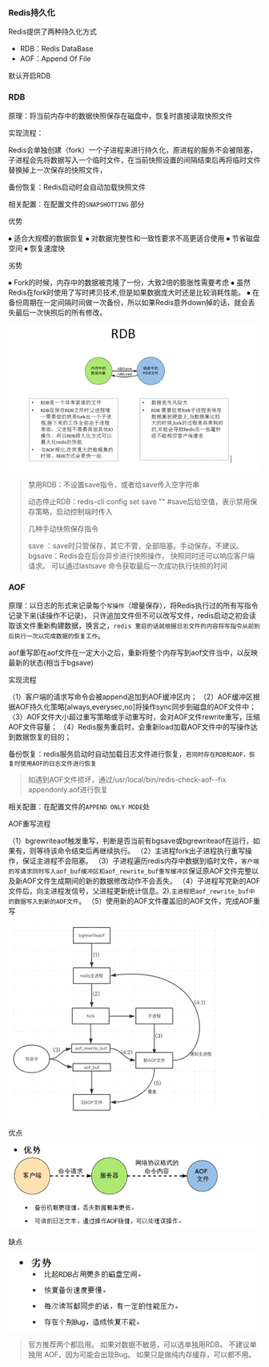 ### Redis持久化

Redis提供了两种持久化方式

- RDB：Redis DataBase
- AOF：Append Of File

默认开启RDB



### RDB

原理：将当前内存中的数据快照保存在磁盘中，恢复时直接读取快照文件



实现流程：

Redis会单独创建（fork）一个子进程来进行持久化，原进程的服务不会被阻塞，子进程会先将数据写入一个临时文件，在当前快照设置的间隔结束后再将临时文件替换掉上一次保存的快照文件，



备份恢复：Redis启动时会自动加载快照文件



相关配置：在配置文件的`SNAPSHOTTING` 部分



优势

⦁	适合大规模的数据恢复
⦁	对数据完整性和一致性要求不高更适合使用
⦁	节省磁盘空间
⦁	恢复速度快



劣势

⦁	Fork的时候，内存中的数据被克隆了一份，大致2倍的膨胀性需要考虑
⦁	虽然Redis在fork时使用了写时拷贝技术,但是如果数据庞大时还是比较消耗性能。
⦁	在备份周期在一定间隔时间做一次备份，所以如果Redis意外down掉的话，就会丢失最后一次快照后的所有修改。

![image-20211023135349179](image/image-20211023135349179.png)



> 禁用RDB：不设置save指令，或者给save传入空字符串
>
> 动态停止RDB：redis-cli config set save "" #save后给空值，表示禁用保存策略，启动控制端时传入
>
> 几种手动快照保存指令
>
> save ：save时只管保存，其它不管，全部阻塞。手动保存。不建议。
> bgsave：Redis会在后台异步进行快照操作， 快照同时还可以响应客户端请求。
> 可以通过lastsave 命令获取最后一次成功执行快照的时间



### AOF

原理：以日志的形式来记录每个`写操作`（增量保存），将Redis执行过的所有写指令记录下来(读操作不记录)， 只许追加文件但不可以改写文件，redis启动之初会读取该文件重新构建数据，换言之，`redis 重启的话就根据日志文件的内容将写指令从前到后执行一次以完成数据的恢复工作`。

aof重写即在aof文件在一定大小之后，重新将整个内存写到aof文件当中，以反映最新的状态(相当于bgsave)



实现流程

（1）客户端的请求写命令会被append追加到AOF缓冲区内；
（2）AOF缓冲区根据AOF持久化策略[always,everysec,no]将操作sync同步到磁盘的AOF文件中；
（3）AOF文件大小超过重写策略或手动重写时，会对AOF文件rewrite重写，压缩AOF文件容量；
（4）Redis服务重启时，会重新load加载AOF文件中的写操作达到数据恢复的目的；



备份恢复：redis服务启动时自动加载日志文件进行恢复，`若同时存在RDB和AOF，恢复时使用AOF的日志文件进行恢复`

> 如遇到AOF文件损坏，通过/usr/local/bin/redis-check-aof--fix appendonly.aof进行恢复



相关配置：在配置文件的`APPEND ONLY MODE`处



AOF重写流程

（1）bgrewriteaof触发重写，判断是否当前有bgsave或bgrewriteaof在运行，如果有，则等待该命令结束后再继续执行。
（2）主进程fork出子进程执行重写操作，保证主进程不会阻塞。
（3）子进程遍历redis内存中数据到临时文件，`客户端的写请求同时写入aof_buf缓冲区和aof_rewrite_buf重写缓冲区`保证原AOF文件完整以及新AOF文件生成期间的新的数据修改动作不会丢失。
（4）子进程写完新的AOF文件后，向主进程发信号，父进程更新统计信息。2).`主进程把aof_rewrite_buf中的数据写入到新的AOF文件`。
（5）使用新的AOF文件覆盖旧的AOF文件，完成AOF重写

![image-20211023144853540](image/image-20211023144853540.png)



优点

![image-20211023141345596](image/image-20211023141345596.png)



缺点

![image-20211023141354641](image/image-20211023141354641.png)

> 官方推荐两个都启用。
> 如果对数据不敏感，可以选单独用RDB。
> 不建议单独用 AOF，因为可能会出现Bug。
> 如果只是做纯内存缓存，可以都不用。